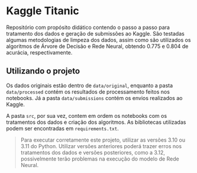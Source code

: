 # Kaggle Titanic

Repositório com propósito didático contendo o passo a passo para tratamento dos dados e geração de submissões ao Kaggle. São testadas algumas metodologias de limpeza dos dados, assim como são utilizados os algoritmos de Árvore de Decisão e Rede Neural, obtendo 0.775 e 0.804 de acurácia, respectivamente.

## Utilizando o projeto

Os dados originais estão dentro de `data/original`, enquanto a pasta `data/processed` contém os resultados de processamento feitos nos notebooks. Já a pasta `data/submissions` contém os envios realizados ao Kaggle.

A pasta `src`, por sua vez, contem em ordem os notebooks com os tratamentos dos dados e criação dos algoritmos. As bibliotecas utilizadas podem ser encontradas em `requirements.txt`. 

> Para executar corretamente este projeto, utilizar as versões 3.10 ou 3.11 do Python. Utilizar versões anteriores poderá trazer erros nos tratamentos dos dados e versões posteriores, como a 3.12, possivelmente terão problemas na execução do modelo de Rede Neural.